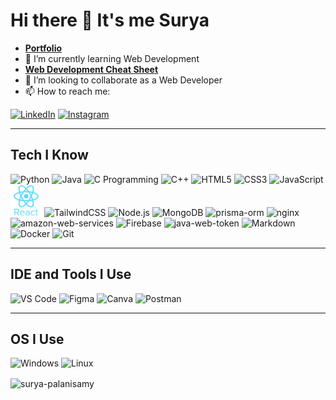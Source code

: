 # Hi there 👋 It's me Surya
- [**Portfolio**](https://surya-palanisamy11.web.app/)
- 🌱 I’m currently learning Web Development
- [**Web Development Cheat Sheet**](https://excalidraw.com/#json=X16f_h4XvN0UWYS8V_0fo,7owZj03N10OpYBsFWz_3aA)
- 👯 I’m looking to collaborate as a Web Developer  
- 📫 How to reach me:  

[![LinkedIn](https://img.shields.io/badge/LinkedIn-fff?style=for-the-badge&logo=linkedin&logoColor=blue)](https://www.linkedin.com/in/surya-palanisamy-/)
[![Instagram](https://img.shields.io/badge/Instagram-fff?style=for-the-badge&logo=instagram&logoColor=pink)](https://www.instagram.com/surya_palanisamy28?igsh=eG1nbTN6eHAwazR2)

---

## Tech I Know

<p align="left">
  <img src="https://img.icons8.com/color/50/000000/python.png" alt="Python" height="50" />
  <img src="https://img.icons8.com/color/50/java-coffee-cup-logo--v1.png" alt="Java" height="50" />
  <img src="https://img.icons8.com/color/50/000000/c-programming.png" alt="C Programming" height="50" />
  <img src="https://img.icons8.com/color/50/c-plus-plus-logo.png" alt="C++" height="50" />
  <img src="https://img.icons8.com/color/50/000000/html-5.png" alt="HTML5" height="50" />
  <img src="https://img.icons8.com/color/50/css3.png" alt="CSS3" height="50" />
  <img src="https://img.icons8.com/color/50/000000/javascript.png" alt="JavaScript" height="50" />
  <img src="https://raw.githubusercontent.com/devicons/devicon/master/icons/react/react-original-wordmark.svg" alt="React" height="50" />
  <img src="https://img.icons8.com/color/50/tailwind_css.png" alt="TailwindCSS" height="50" />
  <img src="https://img.icons8.com/color/50/000000/nodejs.png" alt="Node.js" height="50" />
  <img src="https://img.icons8.com/color/50/mongo-db.png" alt="MongoDB" height="50" />
  <img height="50" src="https://img.icons8.com/ios/50/prisma-orm.png" alt="prisma-orm"/>
  <img  height="50" src="https://img.icons8.com/color/50/nginx.png" alt="nginx"/>
  <img width="50" height="50" src="https://img.icons8.com/color/50/amazon-web-services.png" alt="amazon-web-services"/>
  <img src="https://img.icons8.com/color/50/google-firebase-console.png" alt="Firebase" height="50" />
  <img height="50" src="https://img.icons8.com/color/50/java-web-token.png" alt="java-web-token"/>
  <img src="https://img.icons8.com/nolan/50/markdown.png" alt="Markdown" height="50" />
  <img src="https://img.icons8.com/color/50/000000/docker.png" alt="Docker" height="50" />
  <img src="https://img.icons8.com/color/50/000000/git.png" alt="Git" height="50" />
</p>

---

## IDE and Tools I Use

<p align="left">
  <img src="https://img.icons8.com/color/50/000000/visual-studio-code-2019.png" alt="VS Code" height="50" />
  <img src="https://img.icons8.com/color/50/figma--v1.png" alt="Figma" height="50" />
  <img src="https://img.icons8.com/fluency/50/canva.png" alt="Canva" height="50" />
  <img src="https://www.vectorlogo.zone/logos/getpostman/getpostman-icon.svg" alt="Postman" height="45"  />
</p>

---

## OS I Use

<p align="left">
  <img src="https://img.icons8.com/fluency/50/windows-11.png" alt="Windows" height="50" />
  <img src="https://img.icons8.com/color/50/linux--v1.png" alt="Linux" height="50" />
</p>





<p><img align="center" src="https://github-readme-stats.vercel.app/api/top-langs?username=surya-palanisamy&show_icons=true&locale=en&layout=compact" alt="surya-palanisamy" /></p>
